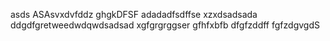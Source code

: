 asds
ASAsvxdvfddz
ghgkDFSF
adadadfsdffse
xzxdsadsada
ddgdfgretweedwdqwdsadsad
xgfgrgrggser
gfhfxbfb
dfgfzddff
fgfzdgvgdS
